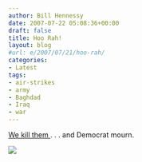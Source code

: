 ```yaml
---
author: Bill Hennessy
date: 2007-07-22 05:08:36+00:00
draft: false
title: Hoo Rah!
layout: blog
#url: e/2007/07/21/hoo-rah/
categories:
- Latest
tags:
- air-strikes
- army
- Baghdad
- Iraq
- war
---
```


[We kill them ](https://www.abcnews.go.com/International/wireStory?id=3401330). . . and Democrat mourn.

![](https://a.abcnews.com/images/International/cad43407-d1e9-4c23-a60e-56684eec1cda_ms.jpeg)

